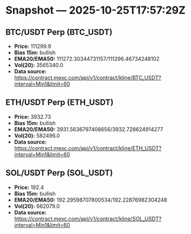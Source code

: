 # Snapshot — 2025-10-25T17:57:29Z

## BTC/USDT Perp (BTC_USDT)
- **Price:** 111299.9
- **Bias 15m:** bullish
- **EMA20/EMA50:** 111272.30344731157/111296.46734248102
- **Vol(20):** 3565340.0
- **Data source:** https://contract.mexc.com/api/v1/contract/kline/BTC_USDT?interval=Min1&limit=60

## ETH/USDT Perp (ETH_USDT)
- **Price:** 3932.73
- **Bias 15m:** bullish
- **EMA20/EMA50:** 3931.5636797408656/3932.728624914277
- **Vol(20):** 582496.0
- **Data source:** https://contract.mexc.com/api/v1/contract/kline/ETH_USDT?interval=Min1&limit=60

## SOL/USDT Perp (SOL_USDT)
- **Price:** 192.4
- **Bias 15m:** bullish
- **EMA20/EMA50:** 192.29598707800534/192.22876982304248
- **Vol(20):** 662079.0
- **Data source:** https://contract.mexc.com/api/v1/contract/kline/SOL_USDT?interval=Min1&limit=60
